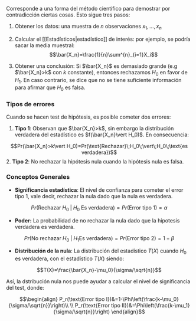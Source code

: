 
Corresponde a una forma del método científico para demostrar por contradicción ciertas cosas. Esto sigue tres pasos: 

1. Obtener los datos: una muestra de $n$ observaciones $x_1,\dots,x_n$
2. Calcular el [[Estadísticos|estadístico]] de interés: por ejemplo, se podría sacar la media muestral: 
$$\bar{X_n}=\frac{1}{n}\sum^{n}_{i=1}X_i$$

3. Obtener una conclusión: Si $\bar{X_n}$ es demasiado grande (e.g $\bar{X_n}>k$ con $k$ constante), entonces rechazamos $H_0$ en favor de $H_1$. En caso contrario, se dice que no se tiene suficiente información para afirmar que $H_0$ es falsa. 

### Tipos de errores 

Cuando se hacen test de hipótesis, es posible cometer dos errores: 

1. **Tipo 1**: Observan que $\bar{X_n}>k$, sin embargo la distribución verdadera del estadístico es $f(\bar{X_n}\vert H_0)$. En consecuencia: 

$$Pr(\bar{X_n}>k\vert H_0)=Pr(\text{Rechazar}\;H_0\;\vert\;H_0\;\text{es verdadera})$$ 
2. **Tipo 2**: No rechazar la hipótesis nula cuando la hipótesis nula es falsa. 

### Conceptos Generales 

- **Significancia estadística**: El nivel de confianza para cometer el error tipo $1$, vale decir, rechazar la nula dado que la nula es verdadera. 

$$Pr(\text{Rechazar}\;H_0\;\vert\;H_0\;\text{Es verdadera})=Pr(\text{Error tipo 1})=\alpha$$

- **Poder:** La probabilidad de no rechazar la nula dado que la hipotesis verdadera es verdadera. 

$$Pr(\text{No rechazar}\;H_0\;\vert\;H_1\text{Es verdadera})=Pr(\text{Error tipo 2})=1-\beta$$

- **Distribución de la nula**: La distribución del estadístico $T(X)$ cuando $H_0$ es verdadera, con el estadístico $T(X)$ siendo: 

$$T(X)=\frac{\bar{X_n}-\mu_0}{\sigma/\sqrt{n}}$$

Así, la dstribución nula nos puede ayudar a calcular el nivel de significancia del test, donde: 

$$\begin{align}
P_r(\text{Error tipo I})&=1-\Phi\left(\frac{k-\mu_0}{\sigma/\sqrt{n}}\right)\\  \\
P_r(\text{Error tipo II})&=\Phi\left(\frac{k-\mu_1}{\sigma/\sqrt{n}}\right)
\end{align}$$

